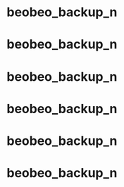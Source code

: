 # beobeo_backup_n
# beobeo_backup_n
# beobeo_backup_n
# beobeo_backup_n
# beobeo_backup_n
# beobeo_backup_n
